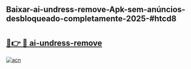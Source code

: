 ## Baixar-ai-undress-remove-Apk-sem-anúncios-desbloqueado-completamente-2025-#htcd8

# <h2><a href="https://ainizakaria.my?title=ai-undress-remove&ref=20M">🔗👉 🔴 ai-undress-remove</a></h2>

[![acn](https://github.com/user-attachments/assets/0f9c940e-d8b0-45ae-aac7-cd30a18b3e1c)](https://ainizakaria.my?title=ai-undress-remove&ref=20M)

